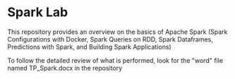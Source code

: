 # Spark Lab
This repository provides an overview on the basics of Apache Spark (Spark Configurations with Docker, Spark Queries on RDD, Spark Dataframes, Predictions with Spark, and Building Spark Applications) 

To follow the detailed review of what is performed, look for the "word" file named TP_Spark.docx in the repository
